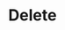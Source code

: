 ---
title: Delete
excerpt: Delete a Site.
api:
  file: api.json
  operationId: sites#delete
hidden: false
---
